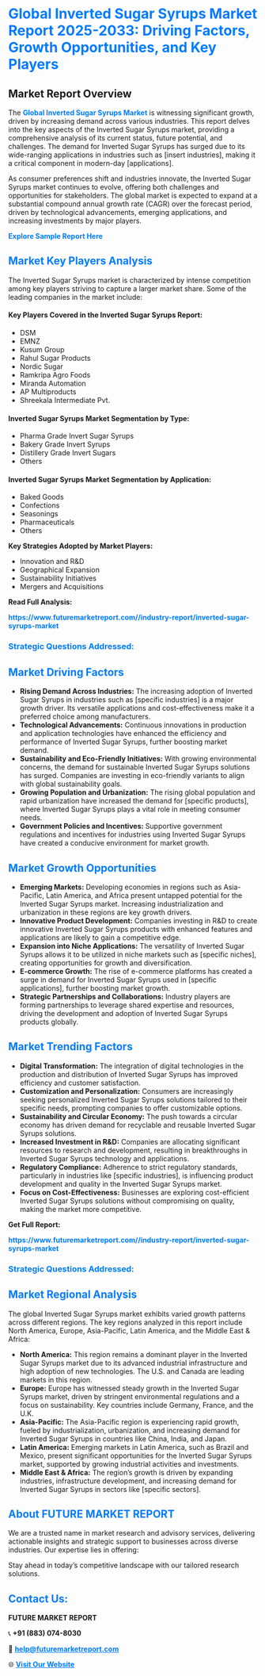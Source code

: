 <h1 style="color: #007BFF;">Global Inverted Sugar Syrups Market Report 2025-2033: Driving Factors, Growth Opportunities, and Key Players</h1>

<section id="overview">
<h2>Market Report Overview</h2>
<p>The <a href="https://www.futuremarketreport.com//industry-report/inverted-sugar-syrups-market" style="color: #007BFF; text-decoration: none;"><strong>Global Inverted Sugar Syrups Market</strong></a> is witnessing significant growth, driven by increasing demand across various industries. This report delves into the key aspects of the Inverted Sugar Syrups market, providing a comprehensive analysis of its current status, future potential, and challenges. The demand for Inverted Sugar Syrups has surged due to its wide-ranging applications in industries such as [insert industries], making it a critical component in modern-day [applications].</p>
<p>As consumer preferences shift and industries innovate, the Inverted Sugar Syrups market continues to evolve, offering both challenges and opportunities for stakeholders. The global market is expected to expand at a substantial compound annual growth rate (CAGR) over the forecast period, driven by technological advancements, emerging applications, and increasing investments by major players.</p>
</section>

<section id="overview">
<p><a href="https://www.futuremarketreport.com//request-sample/reportId=87248" style="color: #007BFF; text-decoration: none;"><strong>Explore Sample Report Here</strong></a></p>
</section>

<section id="key-players">
<h2 style="color: #007BFF;">Market Key Players Analysis</h2>
<p>The Inverted Sugar Syrups market is characterized by intense competition among key players striving to capture a larger market share. Some of the leading companies in the market include:</p>
<h4>Key Players Covered in the Inverted Sugar Syrups Report:</h4>
<ul><li>DSM</li><li>EMNZ</li><li>Kusum Group</li><li>Rahul Sugar Products</li><li>Nordic Sugar</li><li>Ramkripa Agro Foods</li><li>Miranda Automation</li><li>AP Multiproducts</li><li>Shreekala Intermediate Pvt.</li></ul>
<h4>Inverted Sugar Syrups Market Segmentation by Type:</h4>
<ul><li>Pharma Grade Invert Sugar Syrups</li><li>Bakery Grade Invert Syrups</li><li>Distillery Grade Invert Sugars</li><li>Others</li></ul>

<h4>Inverted Sugar Syrups Market Segmentation by Application:</h4>
<ul><li>Baked Goods</li><li>Confections</li><li>Seasonings</li><li>Pharmaceuticals</li><li>Others</li></ul>
<p><strong>Key Strategies Adopted by Market Players:</strong></p>
<ul>
<li>Innovation and R&D</li>
<li>Geographical Expansion</li>
<li>Sustainability Initiatives</li>
<li>Mergers and Acquisitions</li>
</ul>
</section>

<section>
<p><strong>Read Full Analysis: </strong></p><a href="https://www.futuremarketreport.com//industry-report/inverted-sugar-syrups-market" style="color: #007BFF; text-decoration: none;"><strong>https://www.futuremarketreport.com//industry-report/inverted-sugar-syrups-market</strong></a>
<h3 style="color: #007BFF;">Strategic Questions Addressed:</h3>
</section>

<section id="driving-factors">
<h2 style="color: #007BFF;">Market Driving Factors</h2>
<ul>
<li><strong>Rising Demand Across Industries:</strong> The increasing adoption of Inverted Sugar Syrups in industries such as [specific industries] is a major growth driver. Its versatile applications and cost-effectiveness make it a preferred choice among manufacturers.</li>
<li><strong>Technological Advancements:</strong> Continuous innovations in production and application technologies have enhanced the efficiency and performance of Inverted Sugar Syrups, further boosting market demand.</li>
<li><strong>Sustainability and Eco-Friendly Initiatives:</strong> With growing environmental concerns, the demand for sustainable Inverted Sugar Syrups solutions has surged. Companies are investing in eco-friendly variants to align with global sustainability goals.</li>
<li><strong>Growing Population and Urbanization:</strong> The rising global population and rapid urbanization have increased the demand for [specific products], where Inverted Sugar Syrups plays a vital role in meeting consumer needs.</li>
<li><strong>Government Policies and Incentives:</strong> Supportive government regulations and incentives for industries using Inverted Sugar Syrups have created a conducive environment for market growth.</li>
</ul>
</section>

<section id="growth-opportunities">
<h2 style="color: #007BFF;">Market Growth Opportunities</h2>
<ul>
<li><strong>Emerging Markets:</strong> Developing economies in regions such as Asia-Pacific, Latin America, and Africa present untapped potential for the Inverted Sugar Syrups market. Increasing industrialization and urbanization in these regions are key growth drivers.</li>
<li><strong>Innovative Product Development:</strong> Companies investing in R&D to create innovative Inverted Sugar Syrups products with enhanced features and applications are likely to gain a competitive edge.</li>
<li><strong>Expansion into Niche Applications:</strong> The versatility of Inverted Sugar Syrups allows it to be utilized in niche markets such as [specific niches], creating opportunities for growth and diversification.</li>
<li><strong>E-commerce Growth:</strong> The rise of e-commerce platforms has created a surge in demand for Inverted Sugar Syrups used in [specific applications], further boosting market growth.</li>
<li><strong>Strategic Partnerships and Collaborations:</strong> Industry players are forming partnerships to leverage shared expertise and resources, driving the development and adoption of Inverted Sugar Syrups products globally.</li>
</ul>
</section>

<section id="trending-factors">
<h2 style="color: #007BFF;">Market Trending Factors</h2>
<ul>
<li><strong>Digital Transformation:</strong> The integration of digital technologies in the production and distribution of Inverted Sugar Syrups has improved efficiency and customer satisfaction.</li>
<li><strong>Customization and Personalization:</strong> Consumers are increasingly seeking personalized Inverted Sugar Syrups solutions tailored to their specific needs, prompting companies to offer customizable options.</li>
<li><strong>Sustainability and Circular Economy:</strong> The push towards a circular economy has driven demand for recyclable and reusable Inverted Sugar Syrups solutions.</li>
<li><strong>Increased Investment in R&D:</strong> Companies are allocating significant resources to research and development, resulting in breakthroughs in Inverted Sugar Syrups technology and applications.</li>
<li><strong>Regulatory Compliance:</strong> Adherence to strict regulatory standards, particularly in industries like [specific industries], is influencing product development and quality in the Inverted Sugar Syrups market.</li>
<li><strong>Focus on Cost-Effectiveness:</strong> Businesses are exploring cost-efficient Inverted Sugar Syrups solutions without compromising on quality, making the market more competitive.</li>
</ul>
</section>

<section>
<p><strong>Get Full Report: </strong></p><a href="https://www.futuremarketreport.com//industry-report/inverted-sugar-syrups-market" style="color: #007BFF; text-decoration: none;"><strong>https://www.futuremarketreport.com//industry-report/inverted-sugar-syrups-market</strong></a>
<h3 style="color: #007BFF;">Strategic Questions Addressed:</h3>
</section>


<section id="regional-analysis">
<h2 style="color: #007BFF;">Market Regional Analysis</h2>
<p>The global Inverted Sugar Syrups market exhibits varied growth patterns across different regions. The key regions analyzed in this report include North America, Europe, Asia-Pacific, Latin America, and the Middle East & Africa:</p>
<ul>
<li><strong>North America:</strong> This region remains a dominant player in the Inverted Sugar Syrups market due to its advanced industrial infrastructure and high adoption of new technologies. The U.S. and Canada are leading markets in this region.</li>
<li><strong>Europe:</strong> Europe has witnessed steady growth in the Inverted Sugar Syrups market, driven by stringent environmental regulations and a focus on sustainability. Key countries include Germany, France, and the U.K.</li>
<li><strong>Asia-Pacific:</strong> The Asia-Pacific region is experiencing rapid growth, fueled by industrialization, urbanization, and increasing demand for Inverted Sugar Syrups in countries like China, India, and Japan.</li>
<li><strong>Latin America:</strong> Emerging markets in Latin America, such as Brazil and Mexico, present significant opportunities for the Inverted Sugar Syrups market, supported by growing industrial activities and investments.</li>
<li><strong>Middle East & Africa:</strong> The region’s growth is driven by expanding industries, infrastructure development, and increasing demand for Inverted Sugar Syrups in sectors like [specific sectors].</li>
</ul>
</section>

<footer>
<h2 style="color: #007BFF;">About FUTURE MARKET REPORT</h2>
<p>We are a trusted name in market research and advisory services, delivering actionable insights and strategic support to businesses across diverse industries. Our expertise lies in offering:</p>

<p>Stay ahead in today’s competitive landscape with our tailored research solutions.</p>

<h2 style="color: #007BFF;">Contact Us:</h2>
<p><strong>FUTURE MARKET REPORT</strong></p>
<p>📞 <strong>+91 (883) 074-8030</strong></p>
<p>📧 <strong><a href="mailto:help@futuremarketreport.com" style="color: #007BFF;">help@futuremarketreport.com</a></strong></p>
<p>🌐 <strong><a href="https://www.futuremarketreport.com/" style="color: #007BFF;">Visit Our Website</a></strong></p>
</footer>